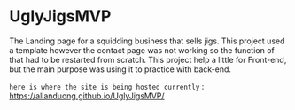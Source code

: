 # UglyJigsMVP
 The Landing page for a squidding business that sells jigs. This project used a template however the contact page was not working so the function of that had to be restarted from scratch. This project help a little for Front-end, but the main purpose was using it to practice with back-end.

`here is where the site is being hosted currently` : https://allanduong.github.io/UglyJigsMVP/
